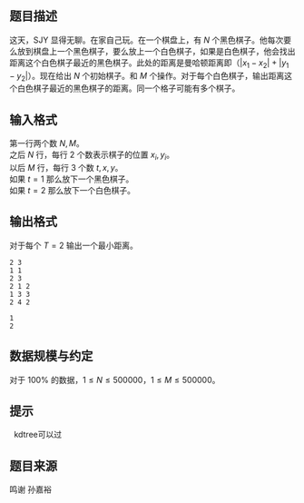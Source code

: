 ## 题目描述

这天，SJY 显得无聊。在家自己玩。在一个棋盘上，有 $N$ 个黑色棋子。他每次要么放到棋盘上一个黑色棋子，要么放上一个白色棋子，如果是白色棋子，他会找出距离这个白色棋子最近的黑色棋子。此处的距离是曼哈顿距离即（$\left| x_1-x_2 \right|+\left| y_1-y_2 \right|$）。现在给出 $N$ 个初始棋子。和 $M$ 个操作。对于每个白色棋子，输出距离这个白色棋子最近的黑色棋子的距离。同一个格子可能有多个棋子。
 
## 输入格式

第一行两个数 $N,M$。   
之后 $N$ 行，每行 2 个数表示棋子的位置 $x_i,y_i$。  
以后 $M$ 行，每行 3 个数 $t,x,y$。  
如果 $t=1$ 那么放下一个黑色棋子。  
如果 $t=2$ 那么放下一个白色棋子。  

## 输出格式

对于每个 $T=2$ 输出一个最小距离。


```input1
2 3
1 1
2 3
2 1 2
1 3 3
2 4 2
```

```output1 
1
2
```
## 数据规模与约定

对于 $100\%$ 的数据，$1 \leq N \leq 500000$，$1 \leq M \leq 500000$。  

## 提示
 
kdtree可以过

## 题目来源

鸣谢 孙嘉裕
